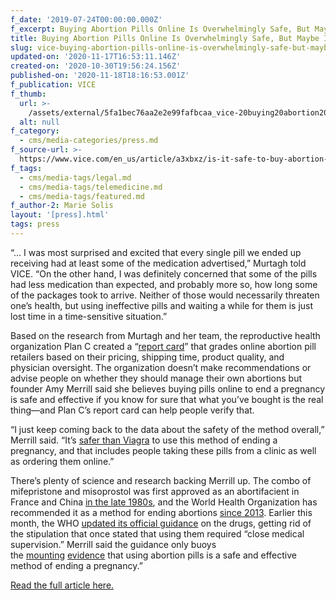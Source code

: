 ```yaml
---
f_date: '2019-07-24T00:00:00.000Z'
f_excerpt: Buying Abortion Pills Online Is Overwhelmingly Safe, But Maybe Illegal
title: Buying Abortion Pills Online Is Overwhelmingly Safe, But Maybe Illegal
slug: vice-buying-abortion-pills-online-is-overwhelmingly-safe-but-maybe-illegal
updated-on: '2020-11-17T16:53:11.146Z'
created-on: '2020-10-30T19:56:24.156Z'
published-on: '2020-11-18T18:16:53.001Z'
f_publication: VICE
f_thumb:
  url: >-
    /assets/external/5fa1bec76aa2e2e99fafbcaa_vice-20buying20abortion20pills20online20is20overwhelmingly20safe2c20but20maybe20illegal.jpg
  alt: null
f_category:
  - cms/media-categories/press.md
f_source-url: >-
  https://www.vice.com/en_us/article/a3xbxz/is-it-safe-to-buy-abortion-pills-online-self-managed-abortion
f_tags:
  - cms/media-tags/legal.md
  - cms/media-tags/telemedicine.md
  - cms/media-tags/featured.md
f_author-2: Marie Solis
layout: '[press].html'
tags: press
---
```


“… I was most surprised and excited that every single pill we ended up receiving had at least some of the medication advertised,” Murtagh told VICE. “On the other hand, I was definitely concerned that some of the pills had less medication than expected, and probably more so, how long some of the packages took to arrive. Neither of those would necessarily threaten one’s health, but using ineffective pills and waiting a while for them is just lost time in a time-sensitive situation.”

Based on the research from Murtagh and her team, the reproductive health organization Plan C created a “[report card](https://plancpills.org/reportcard)” that grades online abortion pill retailers based on their pricing, shipping time, product quality, and physician oversight. The organization doesn’t make recommendations or advise people on whether they should manage their own abortions but founder Amy Merrill said she believes buying pills online to end a pregnancy is safe and effective if you know for sure that what you’ve bought is the real thing—and Plan C’s report card can help people verify that. 

“I just keep coming back to the data about the safety of the method overall,” Merrill said. “It’s [safer than Viagra](https://www.self.com/story/fda-abortion-pill-restrictions) to use this method of ending a pregnancy, and that includes people taking these pills from a clinic as well as ordering them online.” 

There’s plenty of science and research backing Merrill up. The combo of mifepristone and misoprostol was first approved as an abortifacient in France and China [in the late 1980s](https://www.who.int/bulletin/volumes/89/5/10-084046/en/), and the World Health Organization has recommended it as a method for ending abortions [since 2013](https://www.ncbi.nlm.nih.gov/pubmed/23433680). Earlier this month, the WHO [updated its official guidance](https://apps.who.int/iris/bitstream/handle/10665/325773/WHO-MVP-EMP-IAU-2019.05-eng.pdf?sequence=1&isAllowed=y) on the drugs, getting rid of the stipulation that once stated that using them required “close medical supervision.” Merrill said the guidance only buoys the [mounting](https://www.ncbi.nlm.nih.gov/pubmed/25592080) [evidence](https://www.ncbi.nlm.nih.gov/pmc/articles/PMC6175481/) that using abortion pills is a safe and effective method of ending a pregnancy.”

[Read the full article here.](https://www.vice.com/en_us/article/a3xbxz/is-it-safe-to-buy-abortion-pills-online-self-managed-abortion)
